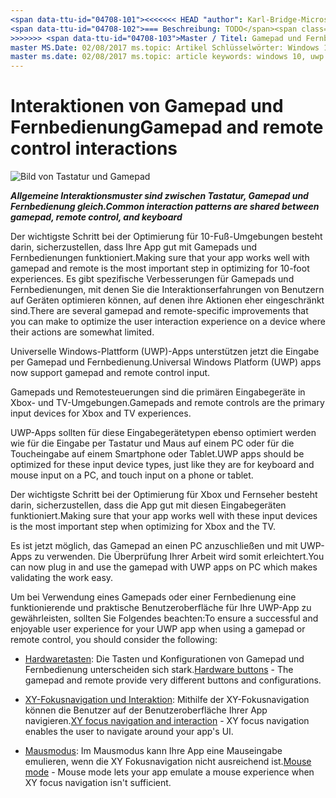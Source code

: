 ```yaml
---
<span data-ttu-id="04708-101"><<<<<<< HEAD "author": Karl-Bridge-Microsoft-Beschreibung: Optimieren Sie Ihre app für die Eingabe von Xbox-Gamepad und Fernbedienung zu erhalten.</span><span class="sxs-lookup"><span data-stu-id="04708-101"><<<<<<< HEAD author: Karl-Bridge-Microsoft Description: Optimize your app for input from Xbox gamepad and remote control.</span></span>
<span data-ttu-id="04708-102">=== Beschreibung: TODO</span><span class="sxs-lookup"><span data-stu-id="04708-102">======= Description: TODO</span></span>
>>>>>>> <span data-ttu-id="04708-103">Master / Titel: Gamepad und Fernbedienung Interaktionen ms.assetid: 784a08dc-2736-4bd3-bea0-08da16b1bd47 Bezeichnung: Gamepad und remote Interaktionen Vorlage: detail.hbs IsNew: "true" <<<<<<< HEAD ms.author: Kbridge =======
master MS.Date: 02/08/2017 ms.topic: Artikel Schlüsselwörter: Windows 10, Uwp ms.localizationpriority: Mittel</span><span class="sxs-lookup"><span data-stu-id="04708-103">master title: Gamepad and remote control interactions ms.assetid: 784a08dc-2736-4bd3-bea0-08da16b1bd47 label: Gamepad and remote interactions template: detail.hbs isNew: true <<<<<<< HEAD ms.author: kbridge =======
master ms.date: 02/08/2017 ms.topic: article keywords: windows 10, uwp ms.localizationpriority: medium</span></span>
---
```

# <a name="gamepad-and-remote-control-interactions"></a><span data-ttu-id="04708-104">Interaktionen von Gamepad und Fernbedienung</span><span class="sxs-lookup"><span data-stu-id="04708-104">Gamepad and remote control interactions</span></span>

![Bild von Tastatur und Gamepad](images/keyboard/keyboard-gamepad.jpg)

***<span data-ttu-id="04708-106">Allgemeine Interaktionsmuster sind zwischen Tastatur, Gamepad und Fernbedienung gleich.</span><span class="sxs-lookup"><span data-stu-id="04708-106">Common interaction patterns are shared between gamepad, remote control, and keyboard</span></span>***

<span data-ttu-id="04708-107">Der wichtigste Schritt bei der Optimierung für 10-Fuß-Umgebungen besteht darin, sicherzustellen, dass Ihre App gut mit Gamepads und Fernbedienungen funktioniert.</span><span class="sxs-lookup"><span data-stu-id="04708-107">Making sure that your app works well with gamepad and remote is the most important step in optimizing for 10-foot experiences.</span></span> <span data-ttu-id="04708-108">Es gibt spezifische Verbesserungen für Gamepads und Fernbedienungen, mit denen Sie die Interaktionserfahrungen von Benutzern auf Geräten optimieren können, auf denen ihre Aktionen eher eingeschränkt sind.</span><span class="sxs-lookup"><span data-stu-id="04708-108">There are several gamepad and remote-specific improvements that you can make to optimize the user interaction experience on a device where their actions are somewhat limited.</span></span>

<span data-ttu-id="04708-109">Universelle Windows-Plattform (UWP)-Apps unterstützen jetzt die Eingabe per Gamepad und Fernbedienung.</span><span class="sxs-lookup"><span data-stu-id="04708-109">Universal Windows Platform (UWP) apps now support gamepad and remote control input.</span></span> 

<span data-ttu-id="04708-110">Gamepads und Remotesteuerungen sind die primären Eingabegeräte in Xbox- und TV-Umgebungen.</span><span class="sxs-lookup"><span data-stu-id="04708-110">Gamepads and remote controls are the primary input devices for Xbox and TV experiences.</span></span> 

<span data-ttu-id="04708-111">UWP-Apps sollten für diese Eingabegerätetypen ebenso optimiert werden wie für die Eingabe per Tastatur und Maus auf einem PC oder für die Toucheingabe auf einem Smartphone oder Tablet.</span><span class="sxs-lookup"><span data-stu-id="04708-111">UWP apps should be optimized for these input device types, just like they are for keyboard and mouse input on a PC, and touch input on a phone or tablet.</span></span> 

<span data-ttu-id="04708-112">Der wichtigste Schritt bei der Optimierung für Xbox und Fernseher besteht darin, sicherzustellen, dass die App gut mit diesen Eingabegeräten funktioniert.</span><span class="sxs-lookup"><span data-stu-id="04708-112">Making sure that your app works well with these input devices is the most important step when optimizing for Xbox and the TV.</span></span>

<span data-ttu-id="04708-113">Es ist jetzt möglich, das Gamepad an einen PC anzuschließen und mit UWP-Apps zu verwenden. Die Überprüfung Ihrer Arbeit wird somit erleichtert.</span><span class="sxs-lookup"><span data-stu-id="04708-113">You can now plug in and use the gamepad with UWP apps on PC which makes validating the work easy.</span></span>

<span data-ttu-id="04708-114">Um bei Verwendung eines Gamepads oder einer Fernbedienung eine funktionierende und praktische Benutzeroberfläche für Ihre UWP-App zu gewährleisten, sollten Sie Folgendes beachten:</span><span class="sxs-lookup"><span data-stu-id="04708-114">To ensure a successful and enjoyable user experience for your UWP app when using a gamepad or remote control, you should consider the following:</span></span>

* <span data-ttu-id="04708-115">[Hardwaretasten](../devices/designing-for-tv.md#hardware-buttons): Die Tasten und Konfigurationen von Gamepad und Fernbedienung unterscheiden sich stark.</span><span class="sxs-lookup"><span data-stu-id="04708-115">[Hardware buttons](../devices/designing-for-tv.md#hardware-buttons) - The gamepad and remote provide very different buttons and configurations.</span></span>

* <span data-ttu-id="04708-116">[XY-Fokusnavigation und Interaktion](../devices/designing-for-tv.md#xy-focus-navigation-and-interaction): Mithilfe der XY-Fokusnavigation können die Benutzer auf der Benutzeroberfläche Ihrer App navigieren.</span><span class="sxs-lookup"><span data-stu-id="04708-116">[XY focus navigation and interaction](../devices/designing-for-tv.md#xy-focus-navigation-and-interaction) - XY focus navigation enables the user to navigate around your app's UI.</span></span>

* <span data-ttu-id="04708-117">[Mausmodus](../devices/designing-for-tv.md#mouse-mode): Im Mausmodus kann Ihre App eine Mauseingabe emulieren, wenn die XY Fokusnavigation nicht ausreichend ist.</span><span class="sxs-lookup"><span data-stu-id="04708-117">[Mouse mode](../devices/designing-for-tv.md#mouse-mode) - Mouse mode lets your app emulate a mouse experience when XY focus navigation isn't sufficient.</span></span>
